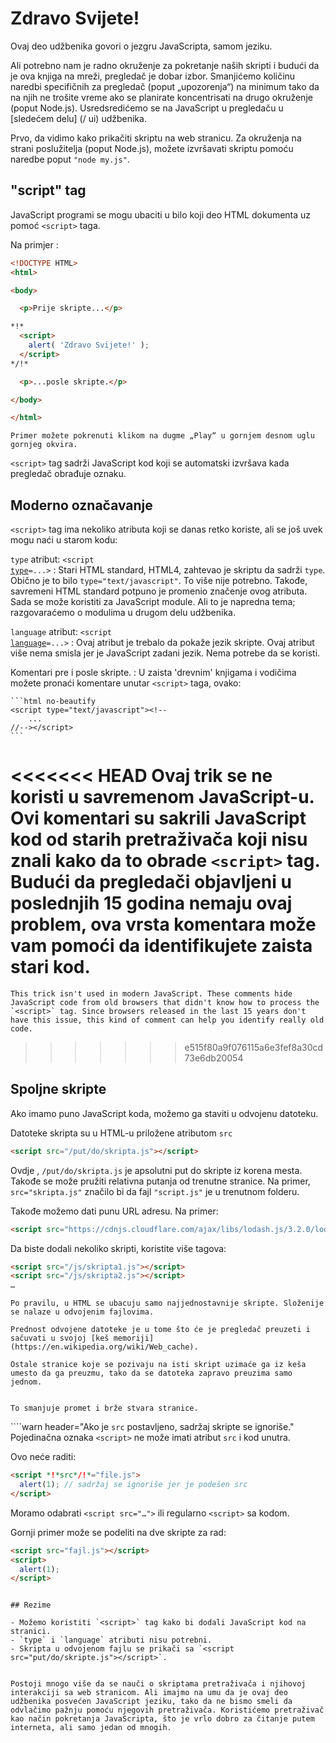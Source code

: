 # Zdravo Svijete!

Ovaj deo udžbenika govori o jezgru JavaScripta, samom jeziku.

Ali potrebno nam je radno okruženje za pokretanje naših skripti i budući da je ova knjiga na mreži, pregledač je dobar izbor. Smanjićemo količinu naredbi specifičnih za pregledač (poput „upozorenja“) na minimum tako da na njih ne trošite vreme ako se planirate koncentrisati na drugo okruženje (poput Node.js). Usredsredićemo se na JavaScript u pregledaču u [sledećem delu] (/ ui) udžbenika.

Prvo, da vidimo kako prikačiti skriptu na web stranicu. Za okruženja na strani poslužitelja (poput Node.js), možete izvršavati skriptu pomoću naredbe poput `"node my.js"`.


## "script" tag

JavaScript programi se mogu ubaciti u bilo koji deo HTML dokumenta uz pomoć `<script>` taga.

Na primjer :

```html run height=100
<!DOCTYPE HTML>
<html>

<body>

  <p>Prije skripte...</p>

*!*
  <script>
    alert( 'Zdravo Svijete!' );
  </script>
*/!*

  <p>...posle skripte.</p>

</body>

</html>
```

```online
Primer možete pokrenuti klikom na dugme „Play“ u gornjem desnom uglu gornjeg okvira.
```

`<script>` tag sadrži JavaScript kod koji se automatski izvršava kada pregledač obrađuje oznaku.


## Moderno označavanje

`<script>` tag ima nekoliko atributa koji se danas retko koriste, ali se još uvek mogu naći u starom kodu:

`type` atribut: <code>&lt;script <u>type</u>=...&gt;</code>
: Stari HTML standard, HTML4, zahtevao je skriptu da sadrži `type`. Obično je to bilo `type="text/javascript"`. To više nije potrebno. Takođe, savremeni HTML standard potpuno je promenio značenje ovog atributa. Sada se može koristiti za JavaScript module. Ali to je napredna tema; razgovaraćemo o modulima u drugom delu udžbenika.


`language` atribut: <code>&lt;script <u>language</u>=...&gt;</code>
: Ovaj atribut je trebalo da pokaže jezik skripte. Ovaj atribut više nema smisla jer je JavaScript zadani jezik. Nema potrebe da se koristi.

Komentari pre i posle skripte.
: U zaista 'drevnim' knjigama i vodičima možete pronaći komentare unutar `<script>` taga, ovako:

    ```html no-beautify
    <script type="text/javascript"><!--
        ...
    //--></script>
    ```

<<<<<<< HEAD
    Ovaj trik se ne koristi u savremenom JavaScript-u. Ovi komentari su sakrili JavaScript kod od starih pretraživača koji nisu znali kako da to obrade `<script>` tag. Budući da pregledači objavljeni u poslednjih 15 godina nemaju ovaj problem, ova vrsta komentara može vam pomoći da identifikujete zaista stari kod.
=======
    This trick isn't used in modern JavaScript. These comments hide JavaScript code from old browsers that didn't know how to process the `<script>` tag. Since browsers released in the last 15 years don't have this issue, this kind of comment can help you identify really old code.
>>>>>>> e515f80a9f076115a6e3fef8a30cd73e6db20054


## Spoljne skripte

Ako imamo puno JavaScript koda, možemo ga staviti u odvojenu datoteku.

Datoteke skripta su u HTML-u priložene atributom `src`

```html
<script src="/put/do/skripta.js"></script>
```

Ovdje , `/put/do/skripta.js` je apsolutni put do skripte iz korena mesta. Takođe se može pružiti relativna putanja od trenutne stranice. Na primer, `src="skripta.js"` značilo bi da fajl `"script.js"` je u trenutnom folderu.

Takođe možemo dati punu URL adresu. Na primer:

```html
<script src="https://cdnjs.cloudflare.com/ajax/libs/lodash.js/3.2.0/lodash.js"></script>
```

Da biste dodali nekoliko skripti, koristite više tagova:

```html
<script src="/js/skripta1.js"></script>
<script src="/js/skripta2.js"></script>
…
```

```smart
Po pravilu, u HTML se ubacuju samo najjednostavnije skripte. Složenije se nalaze u odvojenim fajlovima.

Prednost odvojene datoteke je u tome što će je pregledač preuzeti i sačuvati u svojoj [keš memoriji](https://en.wikipedia.org/wiki/Web_cache).

Ostale stranice koje se pozivaju na isti skript uzimaće ga iz keša umesto da ga preuzmu, tako da se datoteka zapravo preuzima samo jednom.


To smanjuje promet i brže stvara stranice.
```

````warn header="Ako je `src` postavljeno, sadržaj skripte se ignoriše." Pojedinačna oznaka `<script>` ne može imati atribut `src` i kod unutra.

Ovo neće raditi:

```html
<script *!*src*/!*="file.js">
  alert(1); // sadržaj se ignoriše jer je podešen src
</script>
```

Moramo odabrati `<script src="…">` ili regularno `<script>` sa kodom.

Gornji primer može se podeliti na dve skripte za rad:

```html
<script src="fajl.js"></script>
<script>
  alert(1);
</script>
```
````

## Rezime

- Možemo koristiti `<script>` tag kako bi dodali JavaScript kod na stranici.
- `type` i `language` atributi nisu potrebni.
- Skripta u odvojenom fajlu se prikači sa `<script src="put/do/skripte.js"></script>`.


Postoji mnogo više da se nauči o skriptama pretraživača i njihovoj interakciji sa web stranicom. Ali imajmo na umu da je ovaj deo udžbenika posvećen JavaScript jeziku, tako da ne bismo smeli da odvlačimo pažnju pomoću njegovih pretraživača. Koristićemo pretraživač kao način pokretanja JavaScripta, što je vrlo dobro za čitanje putem interneta, ali samo jedan od mnogih.
